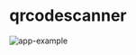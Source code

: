 # qrcodescanner
![app-example](https://user-images.githubusercontent.com/101062257/170829005-79c13b1d-4983-412c-ab28-d2bdee61a851.gif)
